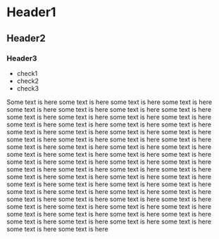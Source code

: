 # Header1
## Header2
### Header3

- check1
- check2
- check3

Some text is here some text is here some text is here some text is here some text is here some text is here some text is here some text is here some text is here some text is here some text is here some text is here some text is here some text is here some text is here some text is here some text is here some text is here some text is here some text is here some text is here some text is here some text is here some text is here some text is here some text is here some text is here some text is here some text is here some text is here some text is here some text is here some text is here some text is here some text is here some text is here some text is here some text is here some text is here some text is here some text is here some text is here some text is here some text is here some text is here some text is here some text is here some text is here some text is here some text is here some text is here some text is here some text is here some text is here some text is here some text is here some text is here some text is here some text is here some text is here some text is here some text is here some text is here some text is here some text is here some text is here some text is here some text is here some text is here some text is here 
